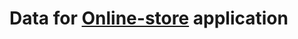 # Data for [Online-store](https://github.com/rolling-scopes-school/tasks/blob/master/tasks/online-store/README.md) application
